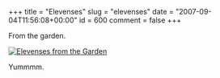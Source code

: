 +++
title = "Elevenses"
slug = "elevenses"
date = "2007-09-04T11:56:08+00:00"
id = 600
comment = false
+++

From the garden.

[![Elevenses from the Garden](/images/flickr/2024_download/1319486763_0503c3c4c4.jpg)](http://www.flickr.com/photos/bandon1/1319486763/ "Photo Sharing")

Yummmm.
